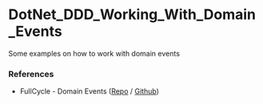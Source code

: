 # DotNet_DDD_Working_With_Domain_Events
Some examples on how to work with domain events


### References
- FullCycle - Domain Events ([Repo](https://github.com/codeedu/domain-events-youtube) / [Github](https://www.youtube.com/watch?v=nJOgYtg_2UM))
